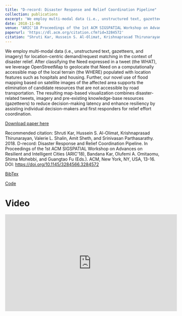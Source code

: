 ```yaml
---
title: "D-record: Disaster Response and Relief Coordination Pipeline"
collection: publications
excerpt: 'We employ multi-modal data (i.e., unstructured text, gazetteers, and imagery) for location-centric demand/request matching in the context of disaster relief. After classifying the Need expressed in a tweet (the WHAT), we leverage OpenStreetMap to geolocate that Need on a computationally accessible map of the local terrain (the WHERE) populated with location features such as hospitals and housing. Further, our novel use of flood mapping based on satellite images of the affected area supports the elimination of candidate resources that are not accessible by road transportation. The resulting map-based visualization combines disaster-related tweets, imagery and pre-existing knowledge-base resources (gazetteers) to reduce decision-making latency and enhance resiliency by assisting individual decision-makers and first responders for relief effort coordination.'
date: 2018-11-06
venue: "ARIC'18 Proceedings of the 1st ACM SIGSPATIAL Workshop on Advances on Resilient and Intelligent Cities"
paperurl: 'https://dl.acm.org/citation.cfm?id=3284572'
citation: "Shruti Kar, Hussein S. Al-Olimat, Krishnaprasad Thirunarayan, Valerie L. Shalin, Amit Sheth, and Srinivasan Parthasarathy. 2018. D-record: Disaster Response and Relief Coordination Pipeline. In Proceedings of the 1st ACM SIGSPATIAL Workshop on Advances on Resilient and Intelligent Cities (ARIC'18), Bandana Kar, Olufemi A. Omitaomu, Shima Mohebbi, and Guangtao Fu (Eds.). ACM, New York, NY, USA, 13-16. DOI: https://doi.org/10.1145/3284566.3284572"
---
```


We employ multi-modal data (i.e., unstructured text, gazetteers, and imagery) for location-centric demand/request matching in the context of disaster relief. After classifying the Need expressed in a tweet (the WHAT), we leverage OpenStreetMap to geolocate that Need on a computationally accessible map of the local terrain (the WHERE) populated with location features such as hospitals and housing. Further, our novel use of flood mapping based on satellite images of the affected area supports the elimination of candidate resources that are not accessible by road transportation. The resulting map-based visualization combines disaster-related tweets, imagery and pre-existing knowledge-base resources (gazetteers) to reduce decision-making latency and enhance resiliency by assisting individual decision-makers and first responders for relief effort coordination.

[Download paper here](http://knoesis.wright.edu/sites/default/files/D_record__Disaster_Response_and_Relief_Coordination_Pipeline.pdf)

Recommended citation: Shruti Kar, Hussein S. Al-Olimat, Krishnaprasad Thirunarayan, Valerie L. Shalin, Amit Sheth, and Srinivasan Parthasarathy. 2018. D-record: Disaster Response and Relief Coordination Pipeline. In Proceedings of the 1st ACM SIGSPATIAL Workshop on Advances on Resilient and Intelligent Cities (ARIC'18), Bandana Kar, Olufemi A. Omitaomu, Shima Mohebbi, and Guangtao Fu (Eds.). ACM, New York, NY, USA, 13-16. DOI: https://doi.org/10.1145/3284566.3284572

[BibTex](https://dl.acm.org/downformats.cfm?id=3284572&parent_id=3284566&expformat=bibtex)

[Code](https://github.com/shrutikar/DisasterRecord)

# Video

<iframe width="560" height="315" src="https://www.youtube.com/embed/LuTqBxiIIZc" frameborder="0" allow="autoplay; encrypted-media" allowfullscreen></iframe>
